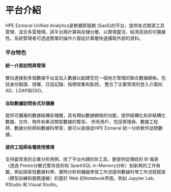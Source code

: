 # 平台介紹

HPE Ezmeral Unified Analytics是軟體即服務 (SaaS)的平台，提供各式開源工具管理、混合多雲環境。該平台將計算與存儲分層，以實現靈活、經濟高效的可擴展性。系統管理者可透過簡單的操作介面從計算層快速攝取外部的資料。



### 平台特色

#### 統一介面訪問與管理

雙向連接到多個數據平台並加入數據以創建您在一個地方管理的聯合數據網格。包括身份驗證、授權、日誌記錄、指標收集和監控。 整合了企業常用的登入介面如AD、LDAP與SSO。

#### 自助數據訪問各式存儲層

提供可擴展的數據結構存儲層，具有類似數據網格的功能，提供結構化和非結構化數據、文件、物件和串流類型數據的暫存。 所有用戶，包括管理員、數據工程師、數據分析師和數據科學家，都可以直接從HPE Ezmeral 統一分析軟件訪問數據。&#x20;

#### 提供工程師各種使用情境

支持最常見的企業分析用例，除了平台內建的BI工具，更提供從傳統的 BI 報表（透過 Presto分散式暫存技術和 SparkSQL In-Memory分析）到新興的工作負載，例如探索性數據科學、實時分析和機器學習工作流提供數據科學工作流程框架（模型訓練和服務運維）的基於 Web 的Notebook界面，例如 Jupyter Lab、RStudio 和 Visual Studio。&#x20;



###






